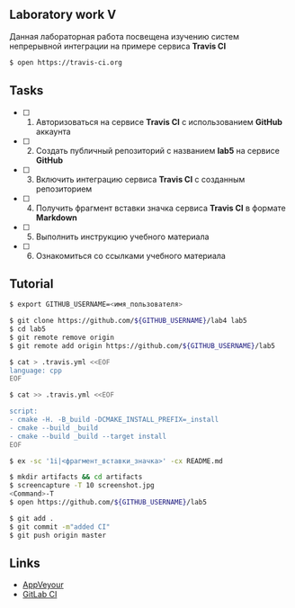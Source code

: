 ## Laboratory work V

Данная лабораторная работа посвещена изучению систем непрерывной интеграции на примере сервиса **Travis CI**

```bash
$ open https://travis-ci.org
```

## Tasks

- [ ] 1. Авторизоваться на сервисе **Travis CI** с использованием **GitHub** аккаунта
- [ ] 2. Создать публичный репозиторий с названием **lab5** на сервисе **GitHub**
- [ ] 3. Включить интеграцию сервиса **Travis CI** с созданным репозиторием
- [ ] 4. Получить фрагмент вставки значка сервиса **Travis CI** в формате **Markdown**
- [ ] 5. Выполнить инструкцию учебного материала
- [ ] 6. Ознакомиться со ссылками учебного материала

## Tutorial

```bash
$ export GITHUB_USERNAME=<имя_пользователя>
```

```bash
$ git clone https://github.com/${GITHUB_USERNAME}/lab4 lab5
$ cd lab5
$ git remote remove origin
$ git remote add origin https://github.com/${GITHUB_USERNAME}/lab5
```

```bash
$ cat > .travis.yml <<EOF
language: cpp
EOF
```

```bash
$ cat >> .travis.yml <<EOF

script:
- cmake -H. -B_build -DCMAKE_INSTALL_PREFIX=_install
- cmake --build _build
- cmake --build _build --target install
EOF
```

```bash
$ ex -sc '1i|<фрагмент_вставки_значка>' -cx README.md
```

```bash
$ mkdir artifacts && cd artifacts
$ screencapture -T 10 screenshot.jpg
<Command>-T
$ open https://github.com/${GITHUB_USERNAME}/lab5
```

```bash
$ git add .
$ git commit -m"added CI"
$ git push origin master
```

## Links

- [AppVeyour](https://www.appveyor.com/)
- [GitLab CI](https://about.gitlab.com/gitlab-ci/)
